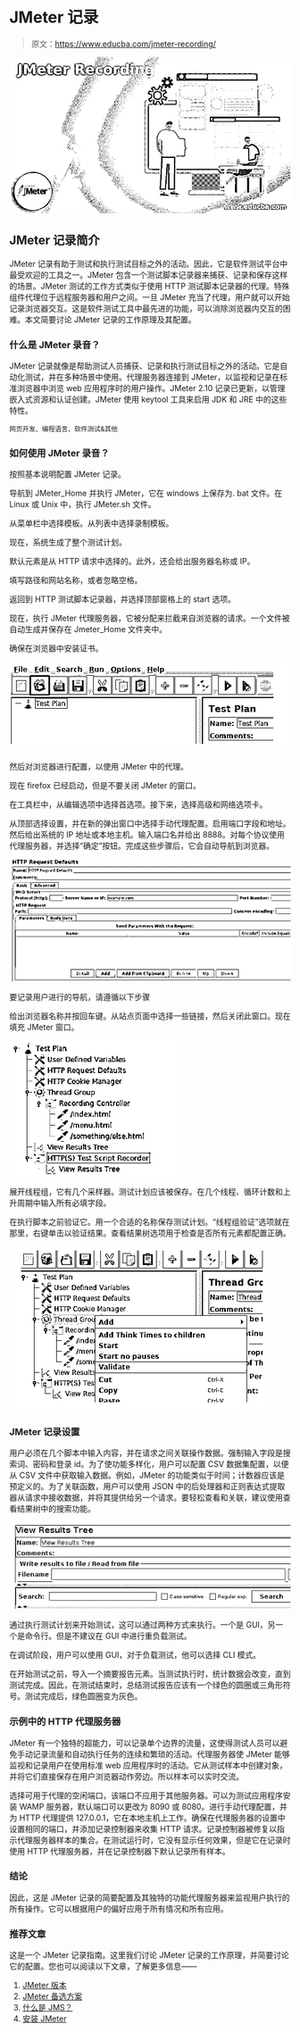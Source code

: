 # JMeter 记录

> 原文：<https://www.educba.com/jmeter-recording/>

![JMeter Recording](img/59b853c6a8fa2beb948cb5f944cd524e.png)



## JMeter 记录简介

JMeter 记录有助于测试和执行测试目标之外的活动。因此，它是软件测试平台中最受欢迎的工具之一。JMeter 包含一个测试脚本记录器来捕获、记录和保存这样的场景。JMeter 测试的工作方式类似于使用 HTTP 测试脚本记录器的代理。特殊组件代理位于远程服务器和用户之间。一旦 JMeter 充当了代理，用户就可以开始记录浏览器交互。这是软件测试工具中最先进的功能，可以消除浏览器内交互的困难。本文简要讨论 JMeter 记录的工作原理及其配置。

### 什么是 JMeter 录音？

JMeter 记录就像是帮助测试人员捕获、记录和执行测试目标之外的活动。它是自动化测试，并在多种场景中使用。代理服务器连接到 JMeter，以监视和记录在标准浏览器中浏览 web 应用程序时的用户操作。JMeter 2.10 记录已更新，以管理嵌入式资源和认证创建。JMeter 使用 keytool 工具来启用 JDK 和 JRE 中的这些特性。

<small>网页开发、编程语言、软件测试&其他</small>

### 如何使用 JMeter 录音？

按照基本说明配置 JMeter 记录。

导航到 JMeter_Home 并执行 JMeter，它在 windows 上保存为. bat 文件。在 Linux 或 Unix 中，执行 JMeter.sh 文件。

从菜单栏中选择模板。从列表中选择录制模板。

现在，系统生成了整个测试计划。

默认元素是从 HTTP 请求中选择的。此外，还会给出服务器名称或 IP。

填写路径和网站名称，或者忽略空格。

返回到 HTTP 测试脚本记录器，并选择顶部窗格上的 start 选项。

现在，执行 JMeter 代理服务器，它被分配来拦截来自浏览器的请求。一个文件被自动生成并保存在 Jmeter_Home 文件夹中。

确保在浏览器中安装证书。

![JMeter Recording output 1](img/bc2e7fbfb04935b70fba631903f3a6a9.png)



然后对浏览器进行配置，以使用 JMeter 中的代理。

现在 firefox 已经启动，但是不要关闭 JMeter 的窗口。

在工具栏中，从编辑选项中选择首选项。接下来，选择高级和网络选项卡。

从顶部选择设置，并在新的弹出窗口中选择手动代理配置。启用端口字段和地址。然后给出系统的 IP 地址或本地主机。输入端口名并给出 8888。对每个协议使用代理服务器，并选择“确定”按钮。完成这些步骤后，它会自动导航到浏览器。

![JMeter Recording output 2](img/95611064619994d9f8af6a66e64b3faa.png)



要记录用户进行的导航，请遵循以下步骤

给出浏览器名称并按回车键。从站点页面中选择一些链接，然后关闭此窗口。现在填充 JMeter 窗口。

![JMeter Recording output 3](img/090f3729f4e3bc05a477a86d043fd7d7.png)



展开线程组，它有几个采样器。测试计划应该被保存。在几个线程、循环计数和上升周期中输入所有必填字段。

在执行脚本之前验证它。用一个合适的名称保存测试计划。“线程组验证”选项就在那里，右键单击以验证结果。查看结果树选项用于检查是否所有元素都配置正确。

![output 4](img/8bea69b4b819d7c0b2d2fe79f3a51437.png)



### JMeter 记录设置

用户必须在几个脚本中输入内容，并在请求之间关联操作数据。强制输入字段是搜索词、密码和登录 id。为了使功能多样化，用户可以配置 CSV 数据集配置，以便从 CSV 文件中获取输入数据。例如，JMeter 的功能类似于时间；计数器应该是预定义的。为了关联函数，用户可以使用 JSON 中的后处理器和正则表达式提取器从请求中接收数据，并将其提供给另一个请求。要轻松查看和关联，建议使用查看结果树中的搜索功能。

![output 5](img/e49d09d2b7aed1a8d7179b349af81cd8.png)



通过执行测试计划来开始测试，这可以通过两种方式来执行。一个是 GUI，另一个是命令行。但是不建议在 GUI 中进行重负载测试。

在调试阶段，用户可以使用 GUI，对于负载测试，他可以选择 CLI 模式。

在开始测试之前，导入一个摘要报告元素。当测试执行时，统计数据会改变，直到测试完成。因此，在测试结束时，总结测试报告应该有一个绿色的圆圈或三角形符号。测试完成后，绿色圆圈变为灰色。

### 示例中的 HTTP 代理服务器

JMeter 有一个独特的超能力，可以记录单个边界的流量，这使得测试人员可以避免手动记录流量和自动执行任务的连续和繁琐的活动。代理服务器使 JMeter 能够监视和记录用户在使用标准 web 应用程序时的活动。它从测试样本中创建对象，并将它们直接保存在用户浏览器动作旁边。所以样本可以实时交流。

选择可用于代理的空闲端口，该端口不应用于其他服务器。可以为测试应用程序安装 WAMP 服务器，默认端口可以更改为 8090 或 8080。进行手动代理配置，并为 HTTP 代理提供 127.0.0.1，它在本地主机上工作。确保在代理服务器的设置中设置相同的端口，并添加记录控制器来收集 HTTP 请求。记录控制器被修复以指示代理服务器样本的集合。在测试运行时，它没有显示任何效果，但是它在记录时使用 HTTP 代理服务器，并在记录控制器下默认记录所有样本。

### 结论

因此，这是 JMeter 记录的简要配置及其独特的功能代理服务器来监视用户执行的所有操作。它可以根据用户的偏好应用于所有情况和所有应用。

### 推荐文章

这是一个 JMeter 记录指南。这里我们讨论 JMeter 记录的工作原理，并简要讨论它的配置。您也可以阅读以下文章，了解更多信息——

1.  [JMeter 版本](https://www.educba.com/jmeter-version/)
2.  [JMeter 备选方案](https://www.educba.com/jmeter-alternatives/)
3.  [什么是 JMS？](https://www.educba.com/what-is-jms/)
4.  [安装 JMeter](https://www.educba.com/install-jmeter/)